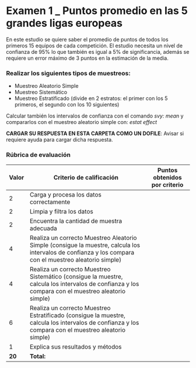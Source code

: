 # Examen 1 _ Puntos promedio en las 5 grandes ligas europeas

En este estudio se quiere saber el promedio de puntos de todos los primeros 15 equipos de cada competición. El estudio necesita un nivel de confianza de 95% lo que también es igual a 5% de significancia, además se requiere un error máximo de 3 puntos en la estimación de la media.

### Realizar los siguientes tipos de muestreos:

- Muestreo Aleatorio Simple
- Muestreo Sistemático
- Muestreo Estratificado (divide en 2 estratos: el primer con los 5 primeros, el segundo con los 10 siguientes)

Calcular también los intervalos de confianza con el comando 
*svy: mean*
y compararlos con el muestreo aleatorio simple con:
*estat effect*

**CARGAR SU RESPUESTA EN ESTA CARPETA COMO UN DOFILE**: Avisar si requiere ayuda para cargar dicha respuesta.



### Rúbrica de evaluación

| Valor  | Criterio de calificación | Puntos obtenidos por criterio |
| ------------- | ------------- |-------------- |
| 2  | Carga y procesa los datos correctamente  |  |
| 2 | Limpia y filtra los datos  |  |
| 2 | Encuentra la cantidad de muestra adecuada  |  |
| 4 | Realiza un correcto Muestreo Aleatorio Simple (consigue la muestre, calcula los intervalos de confianza y los compara con el muestreo aleatorio simple)  | |
| 4 | Realiza un correcto Muestreo Sistemático (consigue la muestre, calcula los intervalos de confianza y los compara con el muestreo aleatorio simple)  | |
| 6 | Realiza un correcto Muestreo Estratificado (consigue la muestre, calcula los intervalos de confianza y los compara con el muestreo aleatorio simple)  | |
| 1 | Explica sus resultados y métodos  | |
| **20** | **Total:**  | |